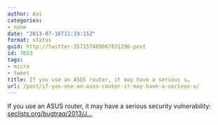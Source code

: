 ```yaml
---
author: Avi
categories:
- none
date: "2013-07-16T11:19:15Z"
format: status
guid: http://twitter-357157489067831296-post
id: 7653
tags:
- micro
- tweet
title: If you use an ASUS router, it may have a serious s…
url: /post/if-you-use-an-asus-router-it-may-have-a-serious-s/
---
```

If you use an ASUS router, it may have a serious security vulnerability: [seclists.org/bugtraq/2013/J…](http://seclists.org/bugtraq/2013/Jul/87)